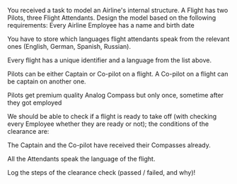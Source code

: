 You received a task to model an Airline's internal structure. A Flight has two Pilots, three Flight Attendants. Design the model based on the following requirements:
Every Airline Employee has a name and birth date

You have to store which languages flight attendants speak from the relevant ones (English, German, Spanish, Russian).

Every flight has a unique identifier and a language from the list above.

Pilots can be either Captain or Co-pilot on a flight. A Co-pilot on a flight can be captain on another one.

Pilots get premium quality Analog Compass but only once, sometime after they got employed

We should be able to check if a flight is ready to take off (with checking every Employee whether they are ready or not); the conditions of the clearance are:

The Captain and the Co-pilot have received their Compasses already.

All the Attendants speak the language of the flight.

Log the steps of the clearance check (passed / failed, and why)!